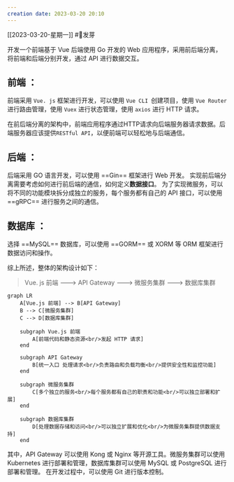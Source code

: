 ```yaml
---
creation date: 2023-03-20 20:10 
---
```

 [[2023-03-20-星期一]]  #🌱发芽 
 
开发一个前端基于 Vue 后端使用 Go 开发的 Web 应用程序，采用前后端分离，将前端和后端分别开发，通过 API 进行数据交互。
## 前端 ：
前端采用 `Vue. js` 框架进行开发，可以使用 `Vue CLI `创建项目，使用 `Vue Router` 进行路由管理，使用 `Vuex` 进行状态管理，使用 `axios` 进行 HTTP 请求。

在前后端分离的架构中，前端应用程序通过HTTP请求向后端服务器请求数据。后端服务器应该提供`RESTful API`，以便前端可以轻松地与后端通信。

## 后端 ：
后端采用 GO 语言开发，可以使用 ==Gin== 框架进行 Web 开发。
实现前后端分离需要考虑如何进行前后端的通信，如何定义**数据接口**。
为了实现微服务，可以将不同的功能模块拆分成独立的服务，每个服务都有自己的 API 接口，可以使用 ==gRPC== 进行服务之间的通信。

## 数据库 ：
选择 ==MySQL== 数据库，可以使用 ==GORM== 或 XORM 等 ORM 框架进行数据访问和操作。


综上所述，整体的架构设计如下：

> Vue. js 前端 ---> API Gateway ---> 微服务集群 ---> 数据库集群


```mermaid
graph LR
    A[Vue.js 前端] --> B[API Gateway]
    B --> C[微服务集群]
    C --> D[数据库集群]

    subgraph Vue.js 前端
        A[前端代码和静态资源<br/>发起 HTTP 请求]
    end

    subgraph API Gateway
        B[统一入口 处理请求<br/>负责路由和负载均衡<br/>提供安全性和监控功能]
    end

    subgraph 微服务集群
        C[多个独立的服务<br/>每个服务都有自己的职责和功能<br/>可以独立部署和扩展]
    end

    subgraph 数据库集群
        D[处理数据存储和访问<br/>可以独立扩展和优化<br/>为微服务集群提供数据支持]
    end
```

其中，API Gateway 可以使用 Kong 或 Nginx 等开源工具。微服务集群可以使用 Kubernetes 进行部署和管理，数据库集群可以使用 MySQL 或 PostgreSQL 进行部署和管理。
在开发过程中，可以使用 Git 进行版本控制。


